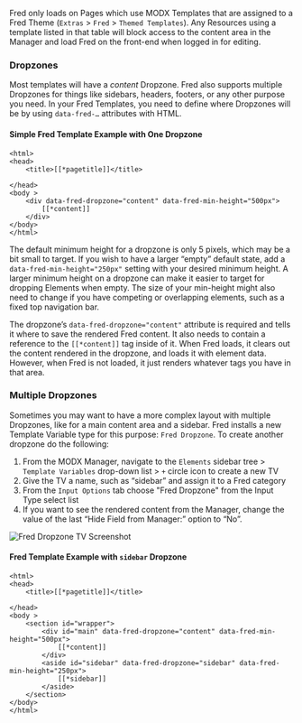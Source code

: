 Fred only loads on Pages which use MODX Templates that are assigned to a Fred Theme (`Extras` > `Fred` > `Themed Templates`). Any Resources using a template listed in that table will block access to the content area in the Manager and load Fred on the front-end when logged in for editing.

### Dropzones

Most templates will have a *content* Dropzone. Fred also supports multiple Dropzones for things like sidebars, headers, footers, or any other purpose you need. In your Fred Templates, you need to define where Dropzones will be by using `data-fred-…` attributes with HTML.

#### Simple Fred Template Example with One Dropzone

```
<html>
<head>
    <title>[[*pagetitle]]</title>

</head>
<body >
    <div data-fred-dropzone="content" data-fred-min-height="500px">
        [[*content]]
    </div>
</body>
</html>
```

The default minimum height for a dropzone is only 5 pixels, which may be a bit small to target. If you wish to have a larger “empty” default state, add a `data-fred-min-height="250px"` setting with your desired minimum height. A larger minimum height on a dropzone can make it easier to target for dropping Elements when empty. The size of your min-height might also need to change if you have competing or overlapping elements, such as a fixed top navigation bar.

The dropzone’s `data-fred-dropzone="content"` attribute is required and tells it where to save the rendered Fred content. It also needs to contain a reference to the `[[*content]]` tag inside of it. When Fred loads, it clears out the content rendered in the dropzone, and loads it with element data. However, when Fred is not loaded, it just renders whatever tags you have in that area.

### Multiple Dropzones

Sometimes you may want to have a more complex layout with multiple Dropzones, like for a main content area and a sidebar. Fred installs a new Template Variable type for this purpose: `Fred Dropzone`. To create another dropzone do the following:

1. From the MODX Manager, navigate to the `Elements` sidebar tree > `Template Variables` drop-down list > `+` circle icon to create a new TV
2. Give the TV a name, such as “sidebar” and assign it to a Fred category
3. From the `Input Options` tab choose "Fred Dropzone" from the Input Type select list
4. If you want to see the rendered content from the Manager, change the value of the last “Hide Field from Manager:” option to “No”.

![Fred Dropzone TV Screenshot]()

#### Fred Template Example with `sidebar` Dropzone

```
<html>
<head>
    <title>[[*pagetitle]]</title>

</head>
<body >
    <section id="wrapper">
        <div id="main" data-fred-dropzone="content" data-fred-min-height="500px">
            [[*content]]
        </div>
        <aside id="sidebar" data-fred-dropzone="sidebar" data-fred-min-height="250px">
            [[*sidebar]]
        </aside>
    </section>
</body>
</html>
```
